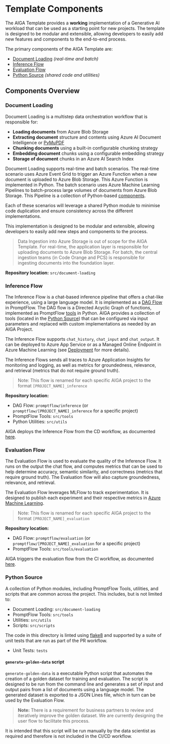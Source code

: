 # Template Components

The AIGA Template provides a **working** implementation of a Generative AI workload that can be used as a starting point for new projects. The template is designed to be modular and extensible, allowing developers to easily add new features and components to the end-to-end process.

The primary components of the AIGA Template are:

- [Document Loading](#document-loading) *(real-time and batch)*
- [Inference Flow](#inference-flow)
- [Evaluation Flow](#evaluation-flow)
- [Python Source](#python-source) *(shared code and utilities)*

## Components Overview

### Document Loading

Document Loading is a multistep data orchestration workflow that is responsible for:

- **Loading documents** from Azure Blob Storage
- **Extracting document** structure and contents using Azure AI Document Intelligence or [PyMuPDF](https://pymupdf.readthedocs.io/en/latest/)
- **Chunking documents** using a built-in configurable chunking strategy
- **Embedding document** chunks using a configurable embedding strategy
- **Storage of document** chunks in an Azure AI Search Index

Document Loading supports real-time and batch scenarios. The real-time scenario uses Azure Event Grid to trigger an Azure Function when a new document is uploaded to Azure Blob Storage. This Azure Function is implemented in Python. The batch scenario uses Azure Machine Learning Pipelines to batch-process large volumes of documents from Azure Blob Storage. This Pipeline is a collection of Python-based [components](https://learn.microsoft.com/en-us/azure/machine-learning/concept-component).

Each of these scenarios will leverage a shared Python module to minimise code duplication and ensure consistency across the different implementations.

This implementation is designed to be modular and extensible, allowing developers to easily add new steps and components to the process.

> Data Ingestion into Azure Storage is out of scope for the AIGA Template. For real-time, the application layer is responsible for uploading documents to Azure Blob Storage. For batch, the central ingestion teams (in Code Orange and PCS) is responsible for ingesting documents into the foundation layer.

**Repository location:** `src/document-loading`

### Inference Flow

The Inference Flow is a chat-based inference pipeline that offers a chat-like experience, using a large language model. It is implemented as a [DAG Flow](https://microsoft.github.io/promptflow/concepts/concept-flows.html#dag-flow) in PromptFlow. The DAG flow is a Directed Acyclic Graph of functions, implemented as PromptFlow [tools](https://microsoft.github.io/promptflow/concepts/concept-tools.html) in Python. AIGA provides a collection of tools (located in the [Python Source](#python-source)) that can be configured via input parameters and replaced with custom implementations as needed by an AIGA Project.

The Inference Flow supports `chat_history`, `chat_input` and `chat_output`. It can be deployed to Azure App Service or as a Managed Online Endpoint in Azure Machine Learning (see [Deployment](../onboarding/deployment.md) for more details).

The Inference Flows sends all traces to Azure Application Insights for monitoring and logging, as well as metrics for groundedness, relevance, and retrieval (metrics that do not require ground truth).

> Note: This flow is renamed for each specific AIGA project to the format `[PROJECT_NAME]_inference`

**Repository location:**

- DAG Flow: `promptflow/inference` (or `promptflow/[PROJECT_NAME]_inference` for a specific project)
- PromptFlow Tools: `src/tools`
- Python Utilities: `src/utils`

AIGA deploys the Inference Flow from the CD workflow, as documented [here](../onboarding/github-actions.md).

### Evaluation Flow

The Evaluation Flow is used to evaluate the quality of the Inference Flow. It runs on the output the chat flow, and computes metrics that can be used to help determine accuracy, semantic similarity, and correctness (metrics that require ground truth). The Evaluation flow will also capture groundedness, relevance, and retrieval.

The Evaluation Flow leverages MLFlow to track experimentation. It is designed to publish each experiment and their respective metrics in [Azure Machine Learning](https://learn.microsoft.com/en-us/azure/machine-learning/concept-mlflow).

> Note: This flow is renamed for each specific AIGA project to the format `[PROJECT_NAME]_evaluation`

**Repository location:**

- DAG Flow: `promptflow/evaluation` (or `promptflow/[PROJECT_NAME]_evaluation` for a specific project)
- PromptFlow Tools: `src/tools/evaluation`

AIGA triggers the evaluation flow from the CI workflow, as documented [here](../onboarding/github-actions.md).

### Python Source

A collection of Python modules, including PromptFlow Tools, utilities, and scripts that are common across the project. This includes, but is not limited to:

- Document Loading: `src/document-loading`
- PromptFlow Tools: `src/tools`
- Utilities: `src/utils`
- Scripts: `src/scripts`

The code in this directory is linted using [flake8](https://flake8.pycqa.org/en/latest/) and supported by a suite of unit tests that are run as part of the PR workflow.

- Unit Tests: `tests`

#### `generate-golden-data` script

`generate-golden-data` is a executable Python script that automates the creation of a golden dataset for training and evaluation. The script is designed to be run from the command line and generates a set of input and output pairs from a list of documents using a language model. The generated dataset is exported to a JSON Lines file, which in turn can be used by the Evaluation Flow.

> **Note:** There is a requirement for business partners to review and iteratively improve the golden dataset. We are currently designing the user flow to facilitate this process.

It is intended that this script will be run manually by the data scientist as required and therefore is not included in the CI/CD workflow.
